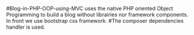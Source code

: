 #Blog-in-PHP-OOP-using-MVC
uses the native PHP oriented Object Programming to build a blog without librairies nor framework components. In front we use bootstrap css framework.
#The composer dependencies handler is used.
